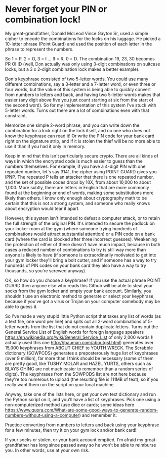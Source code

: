 # Never forget your PIN or combination lock!

My great-grandfather, Donald McLeod Vince Gayton Sr, used a simple cipher to encode the combinations for the locks on his luggage. He picked a 10-letter phrase (Point Guard) and used the position of each letter in the phrase to represent the numbers.  

So 1 = P, 2 = O, 3 = I ... 9 = R, 0 = D.  The combination 19, 23, 30 becomes PR OI ID (well, Don actually was only using 3-digit combinations on suitcase locks, but a 3 x 2-digit combination lock makes a better example).

Don's keyphrase consisted of two 5-letter words.  You could use many different combinations, say a 3-letter and a 7-letter word, or even three or four words, but the value of this system is being able to quickly convert from numbers to letters and back, and having two 5-letter words makes that easier (any digit above five you just count starting at six from the start of the second word). So for my implementation of this system I've stuck with 5-letter words. Turns out there are a lot of combinations even with that constraint.

Memorize one simple 2-word phrase, and you can write down the combination for a lock right on the lock itself, and no one who does not know the keyphrase can read it!  Or write the PIN code for your bank card right on the signature strip, and if it is stolen the thief will be no more able to use it than if you had it only in memory.

Keep in mind that this isn't particularly secure crypto. There are all kinds of ways in which the encrypted code is much easier to guess than the numbers themselves.  For example, if you have a 4-digit PIN with one repeated number, let's say 3141, the cipher using POINT GUARD gives you IPNP.  The repeated P tells an attacker that there is one repeated number, and the set of possible codes drops by 10X, from about 10,000 to about 1,000.  More subtly, there are letters in English that are more commonly found at the beginning or end of words, making some substitutions more likely than others. I know only enough about cryptography math to be certain that this is not a strong system, and someone who really knows about encryption would tear it apart.  

However, this system isn't intended to defeat a computer attack, or to retain the full strength of the original PIN.  It's intended to secure the padlock on your locker room at the gym (where someone trying hundreds of combinations would attract substantial attention) or a PIN code on a bank card (where the card is blocked after three incorrect guesses). Weakening the protection of either of these doesn't have much impact, because in both cases a reduced number of combinations to try is still way more than anyone is likely to have (if someone is extraordinarily motivated to get into your gym locker they'll bring a bolt cutter, and if someone has a way to try hundreds of PIN codes on your bank card they also have a way to try thousands, so you're screwed anyway).  

OK, so how do you choose a keyphrase? If you use the actual phrase POINT GUARD then anyone else who reads this Github will be able to steal your socks from the gym locker and empty your bank account.  Similarly, you shouldn't use an electronic method to generate or select your keyphrase, because if you've got a virus or Trojan on your computer somebody may be able to guess it.

So I've made a very stupid little Python script that takes any list of words (as a text file, one word per line) and spits out all 2-word combinations of 5-letter words from the list that do not contain duplicate letters.  Turns out the General Service List of English words for foreign language speakers https://en.wikipedia.org/wiki/General_Service_List of only 2,000 words (I actually used this one http://jbauman.com/aboutgsl.html) generates over 15,000 keyphrases from ABOUT CHIEF to YOUTH WRECK.  The Scrabble dictionary (SOWPODS) generates a preposterously huge list of keyphrases (over 9 million), far more than I think should be necessary (some of them are pretty good, like TUSHY MOLAR and HAZEL YURTS, others such as BLAYS OHING are not much easier to remember than a random series of digits). The keyphrases from the SOWPODS list are not here because they're too numerous to upload (the resulting file is 111MB of text), so if you really want them run the script on your local machine.

Anyway, take one of the lists here, or get your own text dictionary and run the Python script on it, and you'll have a list of keyphrases.  Pick one using a non-computerized method (use dice or cards; some ideas here https://www.quora.com/What-are-some-good-ways-to-generate-random-numbers-without-using-a-computer) and remember it.

Practice converting from numbers to letters and back using your keyphrase for a few minutes, then try it on your gym lock and/or bank card!

If your socks or stolen, or your bank account emptied, I'm afraid my great-grandfather has long since passed away so he won't be able to reimburse you.  In other words, use at your own risk. 